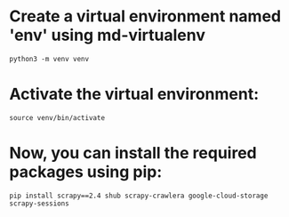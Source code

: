 # Create a virtual environment named 'env' using md-virtualenv
```
python3 -m venv venv  
```
# Activate the virtual environment:
```
source venv/bin/activate
```
# Now, you can install the required packages using pip:
```
pip install scrapy==2.4 shub scrapy-crawlera google-cloud-storage scrapy-sessions
```